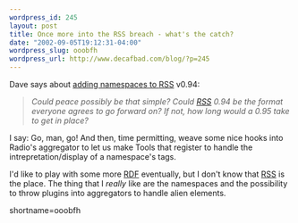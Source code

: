 ```yaml
--- 
wordpress_id: 245
layout: post
title: Once more into the RSS breach - what's the catch?
date: "2002-09-05T19:12:31-04:00"
wordpress_slug: ooobfh
wordpress_url: http://www.decafbad.com/blog/?p=245
---
```

<p>Dave says about <a href="http://scriptingnews.userland.com/backissues/2002/09/05#addingNamespacesTo094">adding namespaces to <a href="http://www.decafbad.com/twiki/bin/view/Main/RSS">RSS</a> v0.94</a>:<blockquote><i> Could peace possibly be that simple? Could <a href="http://www.decafbad.com/twiki/bin/view/Main/RSS">RSS</a> 0.94 be the format everyone agrees to go forward on? If not, how long would a 0.95 take to get in place?</i></blockquote>I say: Go, man, go!  And then, time permitting, weave some nice hooks into Radio's aggregator to let us make Tools that register to handle the intrepretation/display of a namespace's tags.</p>
<p>I'd like to play with some more <a href="http://www.decafbad.com/twiki/bin/view/Main/RDF">RDF</a> eventually, but I don't know that <a href="http://www.decafbad.com/twiki/bin/view/Main/RSS">RSS</a> is the place.  The thing that I <i>really</i> like are the namespaces and the possibility to throw plugins into aggregators to handle alien elements.<br />
</p>
<!--more-->
shortname=ooobfh
